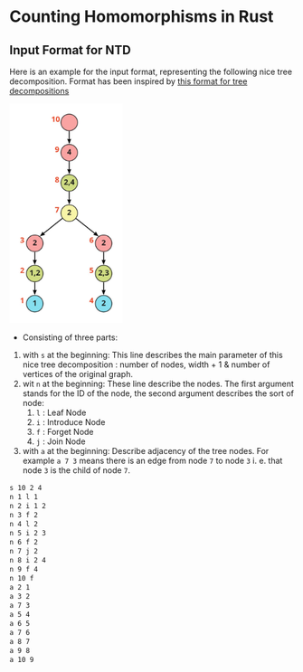 # Counting Homomorphisms in Rust

## Input Format for NTD

Here is an example for the input format, representing the following
nice tree decomposition. Format has been inspired by 
[this format for tree decompositions](https://github.com/PACE-challenge/Treewidth#output-format)

<img src="secondary_ressources/example_graph_ntd_format.jpg" width="200">

- Consisting of three parts:
1. with `s` at the beginning: This line describes the main parameter of 
this nice tree decomposition : number of nodes, width + 1 & number of 
vertices of the original graph.
2. wit `n` at the beginning: These line describe the nodes. The first argument
stands for the ID of the node, the second argument describes the sort of node:
   1. `l` : Leaf Node
   2. `i` : Introduce Node
   3. `f` : Forget Node
   4. `j` : Join Node
3. with `a` at the beginning: Describe adjacency of the tree nodes. For example
`a 7 3` means there is an edge from node `7` to node `3` i. e. that node `3` is the 
child of node `7`.

```
s 10 2 4
n 1 l 1
n 2 i 1 2
n 3 f 2
n 4 l 2
n 5 i 2 3
n 6 f 2
n 7 j 2
n 8 i 2 4
n 9 f 4
n 10 f
a 2 1
a 3 2
a 7 3
a 5 4
a 6 5
a 7 6
a 8 7
a 9 8
a 10 9
```
